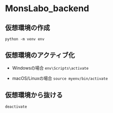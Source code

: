 # MonsLabo_backend

## 仮想環境の作成
`python -m venv env`

## 仮想環境のアクティブ化
- Windowsの場合
`env\Scripts\activate`

- macOS/Linuxの場合
`source myenv/bin/activate`

## 仮想環境から抜ける
`deactivate`